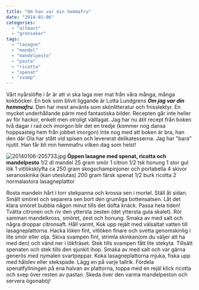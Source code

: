 ```yaml
---
title: "Om han var min hemmafru"
date: "2014-01-06"
categories: 
  - "allmant"
  - "gronsaker"
tags: 
  - "lasagne"
  - "mandel"
  - "mandelpesto"
  - "pasta"
  - "ricotta"
  - "spenat"
  - "svamp"
---
```


Vårt nyårslöfte i år är att vi ska laga mer mat från våra många, många kokböcker. En bok som blivit liggande är Lotta Lundgrens **_Om jag var din hemmafru_**. Den har mest använts som skönlitteratur och fnisslektyr. En mycket underhållande pärm med fantastiska bilder. Recepten går inte heller av för hackor, enkelt men otroligt välllagat. Jag har nu ätit recept från boken två dagar i rad och imorgon blir det en tredje (kommer nog dansa hoppsasteg hem från jobbet imorgon) Inte nog med att boken är bra, han den där Ola har stått vid spisen och levererat delikatesserna. Jag har "bara" njutit. Han får bli min hemmafru vilken dag som helst!  
  
![20140106-205733.jpg](/static/img/20140106-205733.jpg)
**Öppen lasagne med spenat, ricotta och mandelpesto** 1/2 dl mandel 25 gram smör 1 citron 1/2 tsk honung 1 stor gul lök 1 vitlöksklyfta ca 250 gram skogschampinjoner och portabella 4 skivor seranoskinka (kan uteslutas) 200 gram färsk spenat 1/2 burk ricotta 2 normalastora lasagneplattor

Rosta mandeln hårt i torr stekpanna och krossa sen i mortel. Ställ åt sidan. Smält smöret och separera sen bort den grumliga bottensatsen. Låt det klara smöret bubbla någon minut tills det dofta knäck. Passa hela tiden! Tvätta citronen och riv den yttersta zesten (det yttersta gula skalet). Rör samman mandelkross, smöret, zest och honung. Smaka av med salt och några droppar citronsaft. Håll varmt, Kok upp rejält med välsaltat vatten till lasagneplattorna. Hacka löken fint, vitlöken finare och svetta genomskinlig i lite smör eller olja. Skiva svampen fint, strimla skinkan(om du väljer att ha med den) och vänd ner i lökfräset. Stek tills svampen fått lite stekyta. Tillsätt spenaten och stek tills den sjunkit ihop. Smaka av med salt och var gärna generös med nymalen svartpeppar. Koka lasagneplattorna mjuka, fiska upp med hålslev eller stekspade. Lägg en på varje tallrik. Fördela spenatfyllningen på ena halvan av plattorna, toppa med en rejäl klick ricotta och svep över resten av pastan. Skeda över den varma mandelpeston och servera ögonaböj!

